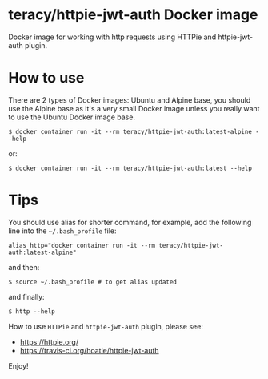 # teracy/httpie-jwt-auth Docker image

Docker image for working with http requests using HTTPie and httpie-jwt-auth plugin.


# How to use

There are 2 types of Docker images: Ubuntu and Alpine base, you should use the Alpine base as it's
a very small Docker image unless you really want to use the Ubuntu Docker image base.

```
$ docker container run -it --rm teracy/httpie-jwt-auth:latest-alpine --help
```

or:

```
$ docker container run -it --rm teracy/httpie-jwt-auth:latest --help
```

# Tips

You should use alias for shorter command, for example, add the following line into the
`~/.bash_profile` file:


```
alias http="docker container run -it --rm teracy/httpie-jwt-auth:latest-alpine"
```

and then:

```
$ source ~/.bash_profile # to get alias updated
```

and finally:

```
$ http --help
```

How to use `HTTPie` and `httpie-jwt-auth` plugin, please see:

- https://httpie.org/
- https://travis-ci.org/hoatle/httpie-jwt-auth

Enjoy!
